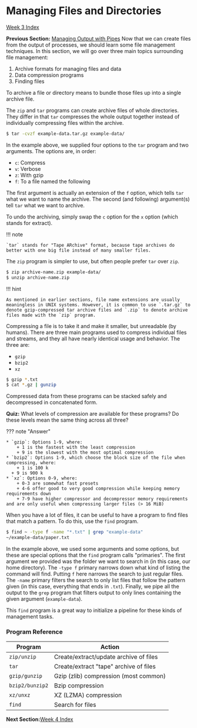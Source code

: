 # Managing Files and Directories

[Week 3 Index](week3.md)

**Previous Section:** [Managing Output with Pipes](pipes.md)
Now that we can create files from the output of processes, we should learn some file management techniques. In this section, we will go over three main topics surrounding file management:

1. Archive formats for managing files and data
2. Data compression programs
3. Finding files

To archive a file or directory means to bundle those files up into a single archive file.

The `zip` and `tar` programs can create archive files of whole directories. They differ in that `tar` compresses the whole output together instead of individually compressing files within the archive.

```bash
$ tar -cvzf example-data.tar.gz example-data/
```

In the example above, we supplied four options to the `tar` program and two arguments. The options are, in order:
* `c`: Compress
* `v`: Verbose
* `z`: With gzip
* `f`: To a file named the following

The first argument is actually an extension of the `f` option, which tells `tar` what we want to name the archive. The second (and following) argument(s) tell `tar` what we want to archive.

To undo the archiving, simply swap the `c` option for the `x` option (which stands for extract).

!!! note

    `tar` stands for "Tape ARchive" format, because tape archives do better with one big file instead of many smaller files.

The `zip` program is simpler to use, but often people prefer `tar` over `zip`.

```bash
$ zip archive-name.zip example-data/
$ unzip archive-name.zip
```

!!! hint

    As mentioned in earlier sections, file name extensions are usually meaningless in UNIX systems. However, it is common to use `.tar.gz` to denote gzip-compressed tar archive files and `.zip` to denote archive files made with the `zip` program.

Compressing a file is to take it and make it smaller, but unreadable (by humans). There are three main programs used to compress individual files and streams, and they all have nearly identical usage and behavior. The three are:

* `gzip`
* `bzip2`
* `xz`

```bash
$ gzip *.txt
$ cat *.gz | gunzip
```

Compressed data from these programs can be stacked safely and decompressed in concatenated form.

**Quiz:** What levels of compression are available for these programs? Do these levels mean the same thing across all three?

??? note "Answer"

    * `gzip`: Options 1-9, where:
	    + 1 is the fastest with the least compression
	    + 9 is the slowest with the most optimal compression
    * `bzip2`: Options 1-9, which choose the block size of the file when compressing, where:
    	+ 1 is 100 k
      + 9 is 900 k
    * `xz`: Options 0-9, where:
	    + 0-3 are somewhat fast presets
	    + 4-6 offer good to very good compression while keeping memory requirements down
	    + 7-9 have higher compressor and decompressor memory requirements and are only useful when compressing larger files (> 16 MiB)

When you have a lot of files, it can be useful to have a program to find files that match a pattern. To do this, use the `find` program.

```bash
$ find ~ -type f -name "*.txt" | grep "example-data"
~/example-data/paper.txt
```

In the example above, we used some arguments and some options, but these are special options that the `find` program calls "primaries". The first argument we provided was the folder we want to search in (in this case, our home directory). The `-type f` primary narrows down what kind of listing the command will find. Putting `f` here narrows the search to just regular files. The `-name` primary filters the search to only list files that follow the pattern given (in this case, everything that ends in `.txt`). Finally, we pipe all the output to the `grep` program that filters output to only lines containing the given argument (`example-data`).

This `find` program is a great way to initialize a pipeline for these kinds of management tasks.

### Program Reference

| Program | Action |
| --- | --- |
| `zip/unzip` | Create/extract/update archive of files |
| `tar` | Create/extract "tape" archive of files |
| `gzip/gunzip` | Gzip (zlib) compression (most common) |
| `bzip2/bunzip2` | Bzip compression |
| `xz/unxz` | XZ (LZMA) compression |
| `find` | Search for files |

**Next Section:**[Week 4 Index](../week4/week4.md)

